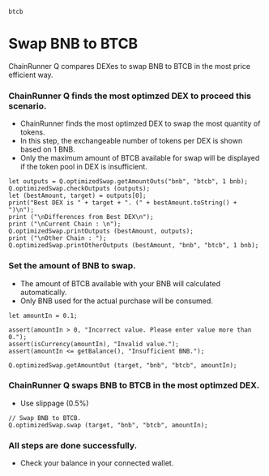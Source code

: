```meta-Currency
btcb
```

# Swap BNB to BTCB

ChainRunner Q compares DEXes to swap BNB to BTCB in the most price efficient way.

### ChainRunner Q finds the most optimzed DEX to proceed this scenario.

- ChainRunner finds the most optimzed DEX to swap the most quantity of tokens.
- In this step, the exchangeable number of tokens per DEX is shown based on 1 BNB.
- Only the maximum amount of BTCB available for swap will be displayed if the token pool in DEX is insufficient.

```output-Dynamic
let outputs = Q.optimizedSwap.getAmountOuts("bnb", "btcb", 1 bnb);
Q.optimizedSwap.checkOutputs (outputs);
let (bestAmount, target) = outputs[0];
print("Best DEX is " + target + ". (" + bestAmount.toString() + ")\n");
print ("\nDifferences from Best DEX\n");
print ("\nCurrent Chain : \n");
Q.optimizedSwap.printOutputs (bestAmount, outputs);
print ("\nOther Chain : ");
Q.optimizedSwap.printOtherOutputs (bestAmount, "bnb", "btcb", 1 bnb);
```

### Set the amount of BNB to swap.

- The amount of BTCB available with your BNB will calculated automatically.
- Only BNB used for the actual purchase will be consumed.

```input-Dynamic BNB
let amountIn = 0.1;
```

```input-Verify
assert(amountIn > 0, "Incorrect value. Please enter value more than 0.");
assert(isCurrency(amountIn), "Invalid value.");
assert(amountIn <= getBalance(), "Insufficient BNB.");
```

```output-Dynamic BTCB
Q.optimizedSwap.getAmountOut (target, "bnb", "btcb", amountIn);
```

### ChainRunner Q swaps BNB to BTCB in the most optimzed DEX.

- Use slippage (0.5%)

```taster
// Swap BNB to BTCB.
Q.optimizedSwap.swap (target, "bnb", "btcb", amountIn);
```

### All steps are done successfully.

- Check your balance in your connected wallet.
